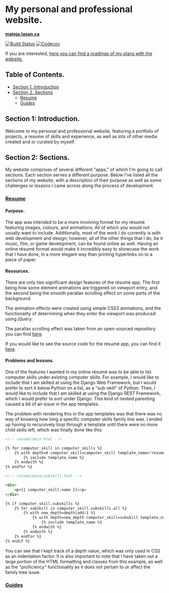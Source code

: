 # My personal and professional website.

**[mateja.lasan.ca](https://mateja.lasan.ca/)**

[![Build Status](https://travis-ci.com/matootie/mateja.lasan.ca.svg?branch=master)](https://travis-ci.com/matootie/mateja.lasan.ca)
[![Codecov](https://codecov.io/gh/matootie/mateja.lasan.ca/branch/master/graph/badge.svg)](https://codecov.io/gh/matootie/mateja.lasan.ca)

If you are interested, [here you can find a roadmap of my plans with the website.](https://trello.com/b/nfngJzsg)

## Table of Contents.

* [Section 1. Introduction](#section-1-introduction)
* [Section 2. Sections](#section-2-sections)
    * [Resume](#resume)
    * [Guides](#guides)

## Section 1: Introduction.

Welcome to my personal and professional website, featuring a portfolio of
projects, a resume of skills and experience, as well as lots of other
media created and or curated by myself.

## Section 2: Sections.

My website comprises of several different "apps," of which I'm going to
call sections. Each section serves a different purpose. Below I've listed
all the sections of my website, with a description of their purpose as
well as some challenges or lessons I came across along the process of
development.

### [Resume](https://mateja.lasan.ca/resume)

#### Purpose.

The app was intended to be a more involving format for my résumé
featuring images, colours, and animations; All of which you would not
usually want to include. Additionally, most of the work I do currently is
with web development and design; however, all of the other things that I
do, be it music, film, or game development, can be found online as well.
Having an online résumé format would make it incredibly easy to showcase
the work that I have done, in a more elegant way than printing hyperlinks
on to a piece of paper.

#### Resources.

There are only two significant design features of the résumé app; The
first being how some element animations are triggered on viewport entry,
and the second being the smooth parallax scrolling effect on some parts
of the background.

The animation effects were created using simple CSS3 animations, and the
functionality of determining when they enter the viewport was produced
using jQuery.

The parallax scrolling effect was taken from an open-sourced repository
you can find [here](https://github.com/pixelcog/parallax.js/).

If you would like to see the source code for the résumé app, you can find
it [here](https://github.com/matootie/mateja.lasan.ca/tree/master/resume).

#### Problems and lessons.

One of the features I wanted in my online résumé was to be able to list
computer skills under existing computer skills. For example, I would like
to include that I am skilled at using the Django Web Framework, but I
would prefer to sort it below Python on a list, as a "sub-skill" of
Python. Then, I would like to include that I am skilled at using the
Django REST Framework, which I would prefer to sort under Django. This
kind of nested parenting caused a bit of an issue in the app templates.

The problem with rendering this in the app templates was that there was
no way of knowing how long a specific computer skills family line was. I
ended up having to recursively loop through a template until there were
no more child skills left, which was finally done like this:

```html
<!-- resume/main.html -->

{% for computer_skill in computer_skills %}
    {% with depth=0 computer_skill=computer_skill template_name="resume/base/subskill.html" %}
        {% include template_name %}
    {% endwith %}
{% endfor %}
```

```html
<!-- resume/base/subskill.html -->

<div>
    <p>{{ computer_skill.name }}</p>
</div>

{% if computer_skill.subskills %}
    {% for subskill in computer_skill.subskills.all %}
        {% with new_depth=depth|add:1 %}
            {% with depth=new_depth computer_skill=subskill template_name="resume/base/subskill.html" %}
                {% include template_name %}
            {% endwith %}
        {% endwith %}
    {% endfor %}
{% endif %}
```

You can see that I kept track of a depth value, which was only used in
CSS as an indentation factor. It is also important to note that I have
taken out a large portion of the HTML formatting and classes from this
example, as well as the "proficiency" functionality as it does not
pertain to or affect the family tree issue.

### [Guides](https://mateja.lasan.ca/guides)
